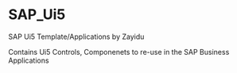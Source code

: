 # SAP_Ui5
SAP Ui5 Template/Applications by Zayidu

Contains Ui5 Controls, Componenets to re-use in the SAP Business Applications
